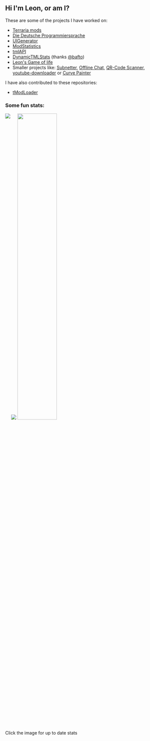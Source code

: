 ## Hi I'm Leon, or am I?

These are some of the projects I have worked on: 
- [Terraria mods](https://github.com/users/NotLe0n/projects/2)
- [Die Deutsche Programmiersprache](https://github.com/DDP-Projekt)
- [UIGenerator](https://github.com/NotLe0n/UIGenerator)
- [ModStatistics](https://github.com/NotLe0n/ModStats)
- [tmlAPI](https://github.com/NotLe0n/tmlapis)
- [DynamicTMLStats](https://github.com/NotLe0n/DynamicTMLStats) (thanks [@bafto](https://github.com/bafto))
- [Leon's Game of life](https://github.com/NotLe0n/LeonsGameOfLife)
- Smaller projects like: [Subnetter](https://github.com/NotLe0n/Subnetter), [Offline Chat](https://github.com/NotLe0n/OfflineChat), [QR-Code Scanner](https://github.com/NotLe0n/QRCodeScanner), [youtube-downloader](https://github.com/NotLe0n/youtube-downloader) or [Curve Painter](https://github.com/NotLe0n/CurvePainter)

I have also contributed to these repositories:
- [tModLoader](https://github.com/tModLoader/tModLoader)

### Some fun stats:
<div>
  <img align="left" src="https://github-readme-stats.vercel.app/api/top-langs/?username=NotLe0n&amp;count_private=true&amp;show_icons=true&amp;theme=dark&amp;langs_count=10&amp;layout=compact">
  <img src="https://github-readme-stats.vercel.app/api?username=NotLe0n&amp;show_icons=true&amp;theme=tokyonight">
  <a href="https://modstats.repl.co/stats?author=76561198278789341"><img src="https://dynamictmlstats.repl.co/?steamid64=76561198278789341" width="50%"></a>
</div>

Click the image for up to date stats
